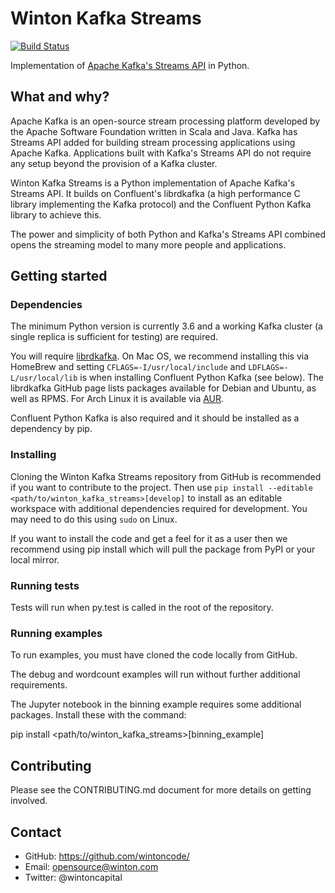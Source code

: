 # Winton Kafka Streams

[![Build Status](https://travis-ci.org/wintoncode/winton-kafka-streams.svg?branch=master)](https://travis-ci.org/wintoncode/winton-kafka-streams)

Implementation of [Apache Kafka's Streams API](https://kafka.apache.org/documentation/streams/) in Python.

## What and why?
Apache Kafka is an open-source stream processing platform developed
by the Apache Software Foundation written in Scala and Java. Kafka
has Streams API added for building stream processing applications
using Apache Kafka. Applications built with Kafka's Streams API do not require any
setup beyond the provision of a Kafka cluster.

Winton Kafka Streams is a Python implementation of Apache Kafka's
Streams API. It builds on Confluent's librdkafka (a high
performance C library implementing the Kafka protocol) and the
Confluent Python Kafka library to achieve this.

The power and simplicity of both Python and Kafka's Streams API combined
opens the streaming model to many more people and applications.

## Getting started

### Dependencies

The minimum Python version is currently 3.6 and a working Kafka
cluster (a single replica is sufficient for testing) are required.

You will require [librdkafka](https://github.com/edenhill/librdkafka). On Mac OS, we recommend installing this via HomeBrew and setting `CFLAGS=-I/usr/local/include` and `LDFLAGS=-L/usr/local/lib` is
when installing Confluent Python Kafka (see below).
The librdkafka GitHub page lists packages available for Debian and Ubuntu, as well as RPMS.
For Arch Linux it is available via [AUR](https://aur.archlinux.org/packages/librdkafka-git/).

Confluent Python Kafka is also required and it should be installed
as a dependency by pip.

### Installing

Cloning the Winton Kafka Streams repository from GitHub is
recommended if you want to contribute to the project.
Then use
`pip install --editable <path/to/winton_kafka_streams>[develop]`
to install as an editable workspace with additional dependencies
required for development.
You may need to do this using `sudo` on Linux.

If you want to install the code and get a feel for it as a user then
we recommend using pip install which will pull the package from PyPI
or your local mirror.

### Running tests
Tests will run when py.test is called in the root of the repository.

### Running examples
To run examples, you must have cloned the code locally from GitHub.

The debug and wordcount examples will run without further additional
requirements.

The Jupyter notebook in the binning example requires some additional
packages. Install these with the command:

pip install <path/to/winton_kafka_streams>[binning_example]

## Contributing
Please see the CONTRIBUTING.md document for more details on getting involved.

## Contact
 - GitHub: https://github.com/wintoncode/
 - Email: opensource@winton.com
 - Twitter: @wintoncapital
